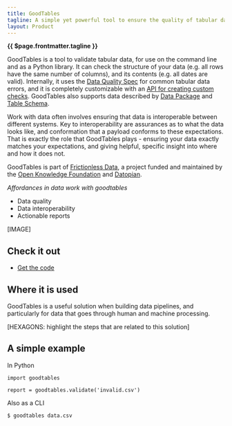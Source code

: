 ```yaml
---
title: GoodTables
tagline: A simple yet powerful tool to ensure the quality of tabular data, in Python and on the command line.
layout: Product
---
```

 
**{{ $page.frontmatter.tagline }}**
 
GoodTables is a tool to validate tabular data, for use on the command line and as a Python library. It can check the structure of your data (e.g. all rows have the same number of columns), and its contents (e.g. all dates are valid). Internally, it uses the [Data Quality Spec](https://github.com/frictionlessdata/data-quality-spec) for common tabular data errors, and it is completely customizable with an [API for creating custom checks](https://github.com/frictionlessdata/goodtables-py#check). GoodTables also supports data described by [Data Package](https://frictionlessdata.io/data-package) and [Table Schema](https://frcitionlessdata.io/table-schema).
 
Work with data often involves ensuring that data is interoperable between different systems. Key to interoperability are assurances as to what the data looks like, and conformation that a payload conforms to these expectations. That is exactly the role that GoodTables plays - ensuring your data exactly matches your expectations, and giving helpful, specific insight into where and how it does not.
 
GoodTables is part of [Frictionless Data](https://frictionlessdata.io), a project funded and maintained by the [Open Knowledge Foundation](https://okfn.org) and [Datopian](https://datopian.com).
 
*Affordances in data work with goodtables*
 
- Data quality
- Data interoperability
- Actionable reports
 
[IMAGE]
 
## Check it out
 
- [Get the code](https://github.com/frictionlessdata/goodtables-py/)
 
## Where it is used
 
GoodTables is a useful solution when building data pipelines, and particularly for data that goes through human and machine processing.
 
[HEXAGONS: highlight the steps that are related to this solution]
 
## A simple example
 
In Python
 
```
import goodtables
 
report = goodtables.validate('invalid.csv')
```
 
Also as a CLI
 
```
$ goodtables data.csv
```
